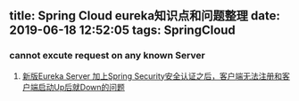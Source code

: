 title: Spring Cloud eureka知识点和问题整理
date: 2019-06-18 12:52:05
tags: SpringCloud
---

### cannot excute request  on any known Server

1. [新版Eureka Server 加上Spring Security安全认证之后，客户端无法注册和客户端启动Up后就Down的问题](https://blog.csdn.net/weixin_42465125/article/details/88337698)
